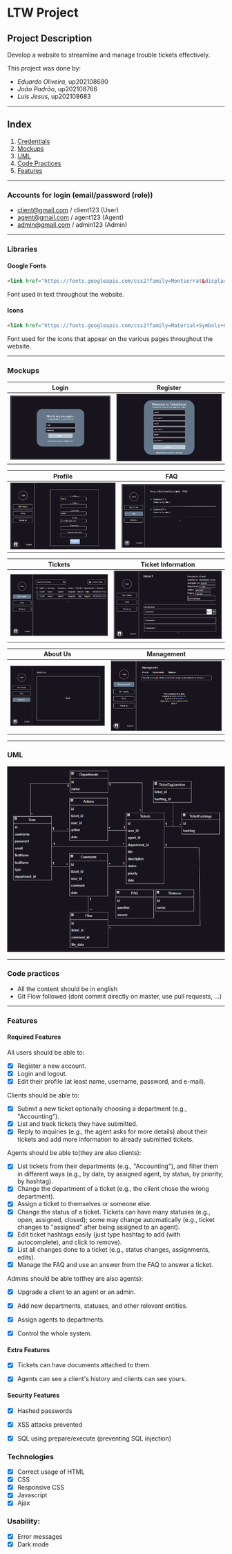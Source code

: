 # LTW Project

## Project Description
Develop a website to streamline and manage trouble tickets effectively.

This project was done by:
- *Eduardo Oliveira*, up202108690
- *João Padrão*, up202108766
- *Luís Jesus*, up202108683

---
## Index
1. [Credentials](#credentials)
1. [Mockups](#Mockups)
1. [UML](#UML)
1. [Code Practices](#Code-Practices)
1. [Features](#Features)

---
### Accounts for login (email/password (role))

- client@gmail.com / client123 (User)
- agent@gmail.com / agent123 (Agent)
- admin@gmail.com / admin123 (Admin)

---
### Libraries

#### Google Fonts
```html
<link href="https://fonts.googleapis.com/css2?family=Montserrat&display=swap" rel="stylesheet">
```

Font used in text throughout the website.

#### Icons
```html
<link href="https://fonts.googleapis.com/css2?family=Material+Symbols+Outlined" rel="stylesheet">
```

Font used for the icons that appear on the various pages throughout the website.

---
### Mockups

| Login | Register |
| --- | --- |
| ![Login](./docs/mockups/Login.png) | ![Register](./docs/mockups/Register.png) |

| Profile | FAQ |
| --- | --- |
| ![Profile](./docs/mockups/ChangeProfile.png) | ![FAQ](./docs/mockups/FAQ.png) |


|Tickets | Ticket Information |
| --- | --- |
| ![Tickets](./docs/mockups/MyTickets.png) | ![Ticket Information](./docs/mockups/TicketInformation.png) |


|About Us | Management |
| --- | --- |
| ![About Us](./docs/mockups/AbouUs.png) | ![Management](./docs/mockups/Management.png) |

---
### UML

![Login](./docs/UML.png)

---
### Code practices

- All the content should be in english
- Git Flow followed (dont commit directly on master, use pull requests, ...)

---
### Features

#### Required Features
All users should be able to:
- [x] Register a new account.
- [x] Login and logout.
- [x] Edit their profile (at least name, username, password, and e-mail).

Clients should be able to:
- [x] Submit a new ticket optionally choosing a department (e.g., "Accounting").
- [x] List and track tickets they have submitted.
- [x] Reply to inquiries (e.g., the agent asks for more details) about their tickets and add more information to already submitted tickets.

Agents should be able to(they are also clients):
- [x] List tickets from their departments (e.g., "Accounting"), and filter them in different ways (e.g., by date, by assigned agent, by status, by priority, by hashtag).
- [x] Change the department of a ticket (e.g., the client chose the wrong department).
- [x] Assign a ticket to themselves or someone else.
- [x] Change the status of a ticket. Tickets can have many statuses (e.g., open, assigned, closed); some may change automatically (e.g., ticket changes to "assigned" after being assigned to an agent).
- [x] Edit ticket hashtags easily (just type hashtag to add (with autocomplete), and click to remove).
- [x] List all changes done to a ticket (e.g., status changes, assignments, edits).
- [x] Manage the FAQ and use an answer from the FAQ to answer a ticket.

Admins should be able to(they are also agents):
- [x] Upgrade a client to an agent or an admin.
- [x] Add new departments, statuses, and other relevant entities.
- [x] Assign agents to departments.
- [x] Control the whole system.


#### Extra Features

- [x] Tickets can have documents attached to them.
- [x] Agents can see a client's history and clients can see yours.


#### Security Features

- [x] Hashed passwords
- [x] XSS attacks prevented
- [x] SQL using prepare/execute (preventing SQL injection)


### Technologies
- [x] Correct usage of HTML
- [x] CSS
- [x] Responsive CSS
- [x] Javascript
- [x] Ajax
     
### Usability:
- [x] Error messages
- [x] Dark mode
